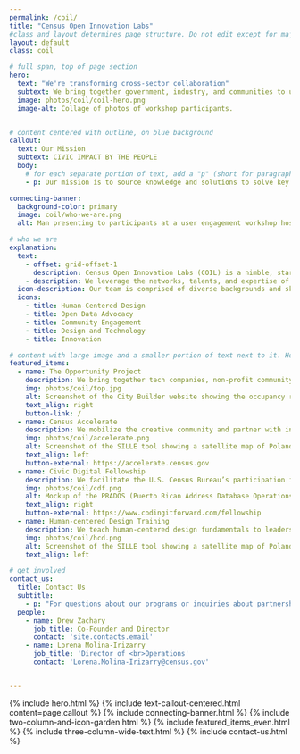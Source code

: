 ```yaml
---
permalink: /coil/
title: "Census Open Innovation Labs"
#class and layout determines page structure. Do not edit except for major updates!
layout: default
class: coil

# full span, top of page section
hero:
  text: "We're transforming cross-sector collaboration"
  subtext: We bring together government, industry, and communities to unleash creativity and solve national challenges.
  image: photos/coil/coil-hero.png
  image-alt: Collage of photos of workshop participants.


# content centered with outline, on blue background
callout:
  text: Our Mission
  subtext: CIVIC IMPACT BY THE PEOPLE
  body:
    # for each separate portion of text, add a "p" (short for paragraph)
    - p: Our mission is to source knowledge and solutions to solve key challenges for the Census Bureau and the public at large through user-centered design, data, creative media, and technology.

connecting-banner:
  background-color: primary
  image: coil/who-we-are.png
  alt: Man presenting to participants at a user engagement workshop hosted by The Opportunity Project

# who we are
explanation:
  text:
    - offset: grid-offset-1
      description: Census Open Innovation Labs (COIL) is a nimble, startup-like team within the U.S. Census Bureau with a portfolio of initiatives that are setting a standard for open innovation across government.
    - description: We leverage the networks, talents, and expertise of companies, organizations and individuals outside our own walls and encourage disparate groups to innovate together.
  icon-description: Our team is comprised of diverse backgrounds and skillsets. Our unique breadth of expertise allows us to engage effectively with a wide variety of stakeholders.
  icons:
    - title: Human-Centered Design
    - title: Open Data Advocacy
    - title: Community Engagement
    - title: Design and Technology
    - title: Innovation

# content with large image and a smaller portion of text next to it. How the image and text are placed next to each other is determined by the value for the "text align"
featured_items:
  - name: The Opportunity Project
    description: We bring together tech companies, non-profit community groups, and federal agencies to build tools that advance economic opportunity using federal open data.
    img: photos/coil/top.jpg
    alt: Screenshot of the City Builder website showing the occupancy rate of a selected region
    text_align: right
    button-link: /
  - name: Census Accelerate
    description: We mobilize the creative community and partner with influential stars to spread awareness about the importance of the 2020 Census and combat mis- and dis-information.
    img: photos/coil/accelerate.png
    alt: Screenshot of the SILLE tool showing a satellite map of Poland with interactive features
    text_align: left
    button-external: https://accelerate.census.gov
  - name: Civic Digital Fellowship
    description: We facilitate the U.S. Census Bureau’s participation in this first-of-its-kind internship program that empowers computer science, data science, and design students to create social good by breaking down the barriers to entry in social impact spaces.
    img: photos/coil/cdf.png
    alt: Mockup of the PRADOS (Puerto Rican Address Database Operations Support) tool on an iPad
    text_align: right
    button-external: https://www.codingitforward.com/fellowship
  - name: Human-centered Design Training
    description: We teach human-centered design fundamentals to leaders at the U.S. Census Bureau to introduce new problem solving methods and methods for collaboration.
    img: photos/coil/hcd.png
    alt: Screenshot of the SILLE tool showing a satellite map of Poland with interactive features
    text_align: left

# get involved
contact_us:
  title: Contact Us
  subtitle:
    - p: "For questions about our programs or inquiries about partnerships, please reach out to:"
  people:
    - name: Drew Zachary
      job_title: Co-Founder and Director
      contact: 'site.contacts.email'  
    - name: Lorena Molina-Irizarry
      job_title: 'Director of <br>Operations'
      contact: 'Lorena.Molina-Irizarry@census.gov'


---
```

{% include hero.html %}
{% include text-callout-centered.html content=page.callout %}
{% include connecting-banner.html %}
{% include two-column-and-icon-garden.html %}
{% include featured_items_even.html %}
{% include three-column-wide-text.html %}
{% include contact-us.html %}
